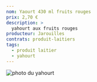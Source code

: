 ```yaml
---
nom: Yaourt 430 ml fruits rouges
prix: 2,70 €
description: >
  yahourt aux fruits rouges
producteur: Jarouilles
contrats: produit-laitiers
tags: 
  - produit laitier
  - yahourt
---
```


![photo du yahourt](./media/yahourt.jpg)
